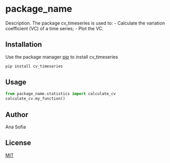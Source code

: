 # package_name

Description. 
The package cv_timeseries is used to:
	- Calculate the variation coefficient (VC) of a time series;
	- Plot the VC.

## Installation

Use the package manager [pip](https://pip.pypa.io/en/stable/) to install cv_timeseries

```bash
pip install cv_timeseries
```

## Usage

```python
from package_name.statistics import calculate_cv
calculate_cv.my_function()
```

## Author
Ana Sofia

## License
[MIT](https://choosealicense.com/licenses/mit/)